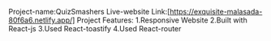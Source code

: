 Project-name:QuizSmashers
Live-website Link:[https://exquisite-malasada-80f6a6.netlify.app/]
Project Features:
1.Responsive Website
2.Built with React-js
3.Used React-toastify
4.Used React-router
